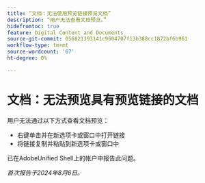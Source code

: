 ```yaml
---
title: “文档：无法使用预览链接预览文档”
description: “用户无法查看文档预览。”
hidefromtoc: true
feature: Digital Content and Documents
source-git-commit: 056821393141c9604707f13b388cc1872bf6b961
workflow-type: tm+mt
source-wordcount: '67'
ht-degree: 0%

---
```



# 文档：无法预览具有预览链接的文档

用户无法通过以下方式查看文档预览：

* 右键单击并在新选项卡或窗口中打开链接
* 将链接复制并粘贴到新选项卡或窗口中

已在AdobeUnified Shell上的帐户中报告此问题。

_首次报告于2024年8月6日。_
